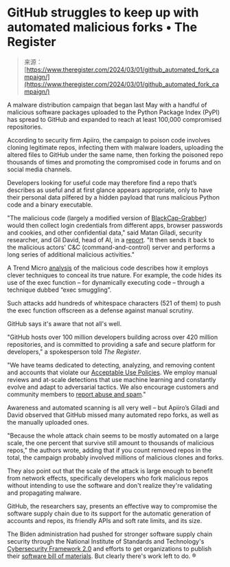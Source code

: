 <!--yml
category: 未分类
date: 2024-05-27 14:32:12
-->

# GitHub struggles to keep up with automated malicious forks • The Register

> 来源：[https://www.theregister.com/2024/03/01/github_automated_fork_campaign/](https://www.theregister.com/2024/03/01/github_automated_fork_campaign/)

A malware distribution campaign that began last May with a handful of malicious software packages uploaded to the Python Package Index (PyPI) has spread to GitHub and expanded to reach at least 100,000 compromised repositories.

According to security firm Apiiro, the campaign to poison code involves cloning legitimate repos, infecting them with malware loaders, uploading the altered files to GitHub under the same name, then forking the poisoned repo thousands of times and promoting the compromised code in forums and on social media channels.

Developers looking for useful code may therefore find a repo that’s describes as useful and at first glance appears appropriate, only to have their personal data pilfered by a hidden payload that runs malicious Python code and a binary executable.

"The malicious code (largely a modified version of [BlackCap-Grabber](https://github.com/Inplex-sys/BlackCap-Grabber-NoDualHook)) would then collect login credentials from different apps, browser passwords and cookies, and other confidential data," said Matan Giladi, security researcher, and Gil David, head of AI, in a [report](https://apiiro.com/blog/malicious-code-campaign-github-repo-confusion-attack/). "It then sends it back to the malicious actors' C&C (command-and-control) server and performs a long series of additional malicious activities."

A Trend Micro [analysis](https://www.trendmicro.com/en_be/research/23/j/infection-techniques-across-supply-chains-and-codebases.html) of the malicious code describes how it employs clever techniques to conceal its true nature. For example, the code hides its use of the exec function – for dynamically executing code – through a technique dubbed “exec smuggling”.

Such attacks add hundreds of whitespace characters (521 of them) to push the exec function offscreen as a defense against manual scrutiny.

GitHub says it's aware that not all's well.

"GitHub hosts over 100 million developers building across over 420 million repositories, and is committed to providing a safe and secure platform for developers," a spokesperson told *The Register*.

"We have teams dedicated to detecting, analyzing, and removing content and accounts that violate our [Acceptable Use Policies](https://docs.github.com/en/site-policy/acceptable-use-policies/github-acceptable-use-policies#5-site-access-and-safety). We employ manual reviews and at-scale detections that use machine learning and constantly evolve and adapt to adversarial tactics. We also encourage customers and community members to [report abuse and spam](https://docs.github.com/en/communities/maintaining-your-safety-on-github/reporting-abuse-or-spam)."

Awareness and automated scanning is all very well – but Apiiro’s Giladi and David observed that GitHub missed many automated repo forks, as well as the manually uploaded ones.

"Because the whole attack chain seems to be mostly automated on a large scale, the one percent that survive still amount to thousands of malicious repos," the authors wrote, adding that if you count removed repos in the total, the campaign probably involved millions of malicious clones and forks.

They also point out that the scale of the attack is large enough to benefit from network effects, specifically developers who fork malicious repos without intending to use the software and don't realize they're validating and propagating malware.

GitHub, the researchers say, presents an effective way to compromise the software supply chain due to its support for the automatic generation of accounts and repos, its friendly APIs and soft rate limits, and its size.

The Biden administration had pushed for stronger software supply chain security through the National Institute of Standards and Technology's [Cybersecurity Framework 2.0](https://www.theregister.com/2024/02/27/nist_cybersecurity_framework_2/) and efforts to get organizations to publish their [software bill of materials](https://www.theregister.com/2023/03/05/sboms_supply_chain_security/). But clearly there's work left to do. ®